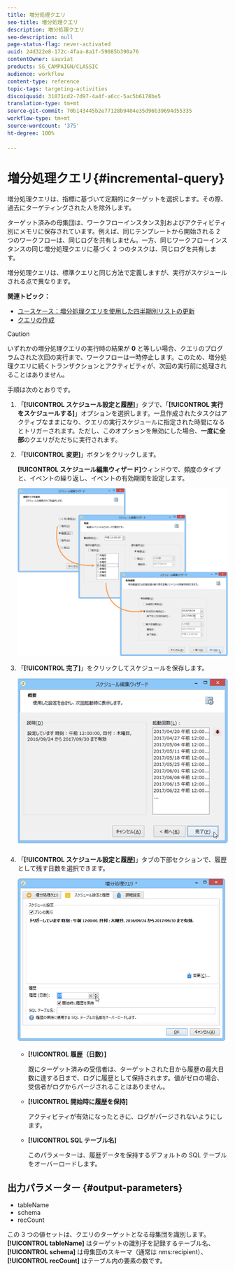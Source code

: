 ```yaml
---
title: 増分処理クエリ
seo-title: 増分処理クエリ
description: 増分処理クエリ
seo-description: null
page-status-flag: never-activated
uuid: 24d322e8-172c-4faa-8a1f-59085b390a76
contentOwner: sauviat
products: SG_CAMPAIGN/CLASSIC
audience: workflow
content-type: reference
topic-tags: targeting-activities
discoiquuid: 31071cd2-7d97-4a4f-a6cc-5ac5b6178be5
translation-type: tm+mt
source-git-commit: 70b143445b2e77128b9404e35d96b39694d55335
workflow-type: tm+mt
source-wordcount: '375'
ht-degree: 100%

---
```



# 増分処理クエリ{#incremental-query}

増分処理クエリは、指標に基づいて定期的にターゲットを選択します。その際、過去にターゲティングされた人を除外します。

ターゲット済みの母集団は、ワークフローインスタンス別およびアクティビティ別にメモリに保存されています。例えば、同じテンプレートから開始される 2 つのワークフローは、同じログを共有しません。一方、同じワークフローインスタンスの同じ増分処理クエリに基づく 2 つのタスクは、同じログを共有します。

増分処理クエリは、標準クエリと同じ方法で定義しますが、実行がスケジュールされる点で異なります。

**関連トピック：**

* [ユースケース：増分処理クエリを使用した四半期別リストの更新](../../workflow/using/quarterly-list-update.md)
* [クエリの作成](../../workflow/using/query.md#creating-a-query)

>[!CAUTION]
>
>いずれかの増分処理クエリの実行時の結果が **0** と等しい場合、クエリのプログラムされた次回の実行まで、ワークフローは一時停止します。このため、増分処理クエリに続くトランザクションとアクティビティが、次回の実行前に処理されることはありません。

手順は次のとおりです。

1. 「**[!UICONTROL スケジュール設定と履歴]**」タブで、「**[!UICONTROL 実行をスケジュールする]**」オプションを選択します。一旦作成されたタスクはアクティブなままになり、クエリの実行スケジュールに指定された時間になるとトリガーされます。ただし、このオプションを無効にした場合、**一度に全部**&#x200B;のクエリがただちに実行されます。
1. 「**[!UICONTROL 変更]**」ボタンをクリックします。

   **[!UICONTROL スケジュール編集ウィザード]**&#x200B;ウィンドウで、頻度のタイプと、イベントの繰り返し、イベントの有効期間を設定します。

   ![](assets/s_user_segmentation_wizard_11.png)

1. 「**[!UICONTROL 完了]**」をクリックしてスケジュールを保存します。

   ![](assets/s_user_segmentation_wizard_valid.png)

1. 「**[!UICONTROL スケジュール設定と履歴]**」タブの下部セクションで、履歴として残す日数を選択できます。

   ![](assets/edit_request_inc.png)

   * **[!UICONTROL 履歴（日数）]**

      既にターゲット済みの受信者は、ターゲットされた日から履歴の最大日数に達する日まで、ログに履歴として保持されます。値がゼロの場合、受信者がログからパージされることはありません。

   * **[!UICONTROL 開始時に履歴を保持]**

      アクティビティが有効になったときに、ログがパージされないようにします。

   * **[!UICONTROL SQL テーブル名]**

      このパラメーターは、履歴データを保持するデフォルトの SQL テーブルをオーバーロードします。

## 出力パラメーター {#output-parameters}

* tableName
* schema
* recCount

この 3 つの値セットは、クエリのターゲットとなる母集団を識別します。**[!UICONTROL tableName]** はターゲットの識別子を記録するテーブル名、**[!UICONTROL schema]** は母集団のスキーマ（通常は nms:recipient）、**[!UICONTROL recCount]** はテーブル内の要素の数です。
